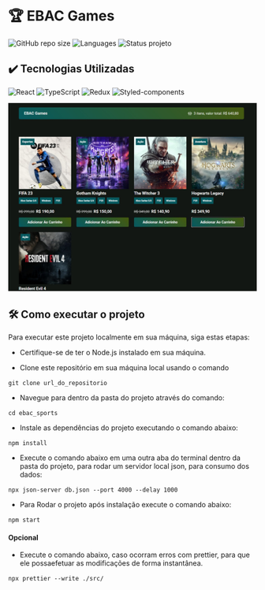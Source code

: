 # 🏆 EBAC Games
![GitHub repo size](https://img.shields.io/github/repo-size/BrunoOliveira16/ebac_games_redux?style=for-the-badge)
![Languages](https://img.shields.io/github/languages/count/BrunoOliveira16/ebac_games_redux?style=for-the-badge)
![Status projeto](https://img.shields.io/badge/STATUS-CONCLUIDO-GREEN?style=for-the-badge)

## ✔️ Tecnologias Utilizadas
![React](https://img.shields.io/badge/React-20232A?style=for-the-badge&logo=react&logoColor=61DAFB)
![TypeScript](https://img.shields.io/badge/TypeScript-007ACC?style=for-the-badge&logo=typescript&logoColor=white)
![Redux](https://img.shields.io/badge/Redux-593D88?style=for-the-badge&logo=redux&logoColor=white)
![Styled-components](https://img.shields.io/badge/styled--components-DB7093?style=for-the-badge&logo=styled-components&logoColor=white)

<img src="./public/screenshot-01.jpg" alt="screenshot do projeto">

<br>

## 🛠️ Como executar o projeto
Para executar este projeto localmente em sua máquina, siga estas etapas:

- Certifique-se de ter o Node.js instalado em sua máquina.

- Clone este repositório em sua máquina local usando o comando
```
git clone url_do_repositorio
```

- Navegue para dentro da pasta do projeto através do comando:
```
cd ebac_sports
```

- Instale as dependências do projeto executando o comando abaixo:
```
npm install
```

- Execute o comando abaixo em uma outra aba do terminal dentro da pasta do projeto, para rodar um servidor local json, para consumo dos dados:
```
npx json-server db.json --port 4000 --delay 1000
```

- Para Rodar o projeto após instalação execute o comando abaixo:
```
npm start
```

#### Opcional
- Execute o comando abaixo, caso ocorram erros com prettier, para que ele possaefetuar as modificações de forma instantânea.
```
npx prettier --write ./src/
```
